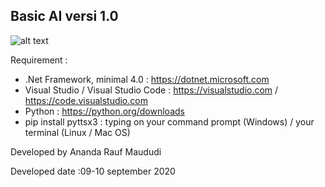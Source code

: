 Basic AI versi 1.0
---------------------------------------------------------------------------------------------------------------------------
![alt text](https://raw.githubusercontent.com/AnandaRauf/Basic-AI-VA/master/robot%20ai.png)

Requirement :

- .Net Framework, minimal 4.0 : https://dotnet.microsoft.com
- Visual Studio / Visual Studio Code : https://visualstudio.com / https://code.visualstudio.com
- Python : https://python.org/downloads
- pip install pyttsx3 : typing on your command prompt (Windows) / your terminal (Linux / Mac OS)

Developed by Ananda Rauf Maududi

Developed date :09-10 september 2020